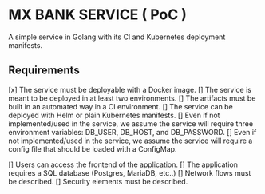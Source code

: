 # MX BANK SERVICE ( PoC )

A simple service in Golang with its CI and Kubernetes deployment manifests.

## Requirements

[x] The service must be deployable with a Docker image.
[] The service is meant to be deployed in at least two environments.
[] The artifacts must be built in an automated way in a CI environment.
[] The service can be deployed with Helm or plain Kubernetes manifests.
[] Even if not implemented/used in the service, we assume the service will require three environment variables: DB_USER, DB_HOST, and DB_PASSWORD.
[] Even if not implemented/used in the service, we assume the service will require a config file that should be loaded with a ConfigMap.

[] Users can access the frontend of the application.
[] The application requires a SQL database (Postgres, MariaDB, etc..)
[] Network flows must be described.
[] Security elements must be described.